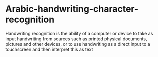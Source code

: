 # Arabic-handwriting-character-recognition
Handwriting recognition is the ability of a computer or device to take as input handwriting from sources such as printed physical documents, pictures and other devices, or to use handwriting as a direct input to a touchscreen and then interpret this as text

